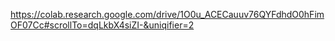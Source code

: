 https://colab.research.google.com/drive/1O0u_ACECauuv76QYFdhdO0hFimOF07Cc#scrollTo=dqLkbX4siZI-&uniqifier=2
